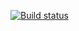 [![Build status](https://ci.appveyor.com/api/projects/status/avbiomloen8u8nr0?svg=true)](https://ci.appveyor.com/project/Tasilia/dz2-2)